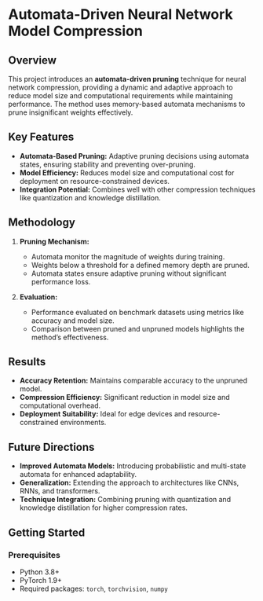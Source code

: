 # Automata-Driven Neural Network Model Compression

## Overview
This project introduces an **automata-driven pruning** technique for neural network compression, providing a dynamic and adaptive approach to reduce model size and computational requirements while maintaining performance. The method uses memory-based automata mechanisms to prune insignificant weights effectively.

## Key Features
- **Automata-Based Pruning:** Adaptive pruning decisions using automata states, ensuring stability and preventing over-pruning.
- **Model Efficiency:** Reduces model size and computational cost for deployment on resource-constrained devices.
- **Integration Potential:** Combines well with other compression techniques like quantization and knowledge distillation.

## Methodology
1. **Pruning Mechanism:**
   - Automata monitor the magnitude of weights during training.
   - Weights below a threshold for a defined memory depth are pruned.
   - Automata states ensure adaptive pruning without significant performance loss.

2. **Evaluation:**
   - Performance evaluated on benchmark datasets using metrics like accuracy and model size.
   - Comparison between pruned and unpruned models highlights the method’s effectiveness.

## Results
- **Accuracy Retention:** Maintains comparable accuracy to the unpruned model.
- **Compression Efficiency:** Significant reduction in model size and computational overhead.
- **Deployment Suitability:** Ideal for edge devices and resource-constrained environments.

## Future Directions
- **Improved Automata Models:** Introducing probabilistic and multi-state automata for enhanced adaptability.
- **Generalization:** Extending the approach to architectures like CNNs, RNNs, and transformers.
- **Technique Integration:** Combining pruning with quantization and knowledge distillation for higher compression rates.

## Getting Started
### Prerequisites
- Python 3.8+
- PyTorch 1.9+  
- Required packages: `torch`, `torchvision`, `numpy`
